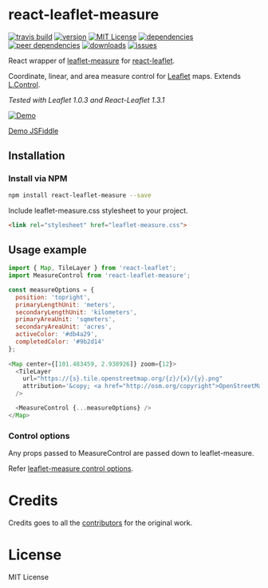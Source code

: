 # react-leaflet-measure

[![travis build](https://img.shields.io/travis/mhasbie/react-leaflet-measure.svg?style=plastic)](https://travis-ci.org/mhasbie/react-leaflet-measure)
[![version](https://img.shields.io/npm/v/react-leaflet-measure.svg?style=plastic)](http://npm.im/react-leaflet-measure)
[![MIT License](https://img.shields.io/npm/l/react-leaflet-measure.svg?style=plastic)](http://opensource.org/licenses/MIT)
[![dependencies](https://img.shields.io/david/mhasbie/react-leaflet-measure.svg?style=plastic)](https://david-dm.org/mhasbie/react-leaflet-measure)
[![peer dependencies](https://img.shields.io/david/peer/mhasbie/react-leaflet-measure.svg?style=plastic)](https://david-dm.org/mhasbie/react-leaflet-measure?type=peer)
[![downloads](https://img.shields.io/npm/dt/react-leaflet-measure.svg?style=plastic)](http://npm-stat.com/charts.html?package=react-leaflet-measure&from=2018-01-01)
[![issues](https://img.shields.io/github/issues/mhasbie/react-leaflet-measure.svg?style=plastic)](https://github.com/mhasbie/react-leaflet-measure/issues)

React wrapper of [leaflet-measure](https://github.com/ljagis/leaflet-measure)
for [react-leaflet](https://github.com/PaulLeCam/react-leaflet).

Coordinate, linear, and area measure control for [Leaflet](http://leafletjs.com) maps. Extends [L.Control](http://leafletjs.com/reference.html#control).

*Tested with Leaflet 1.0.3 and React-Leaflet 1.3.1*

[![Demo](http://ljagis.github.io/leaflet-measure/assets/leaflet-measure.png)](http://ljagis.github.io/leaflet-measure)

[Demo JSFiddle](https://jsfiddle.net/m_hasbie/sb20zL8w/)

## Installation

### Install via NPM

```bash
npm install react-leaflet-measure --save
```

Include leaflet-measure.css stylesheet to your project.

```html
<link rel="stylesheet" href="leaflet-measure.css">
```

## Usage example

```javascript
import { Map, TileLayer } from 'react-leaflet';
import MeasureControl from 'react-leaflet-measure';

const measureOptions = {
  position: 'topright',
  primaryLengthUnit: 'meters',
  secondaryLengthUnit: 'kilometers',
  primaryAreaUnit: 'sqmeters',
  secondaryAreaUnit: 'acres',
  activeColor: '#db4a29',
  completedColor: '#9b2d14'
};
		
<Map center={[101.483459, 2.938926]} zoom={12}>
  <TileLayer
    url="https://{s}.tile.openstreetmap.org/{z}/{x}/{y}.png"
    attribution='&copy; <a href="http://osm.org/copyright">OpenStreetMap</a> contributors'
  />

  <MeasureControl {...measureOptions} />
</Map>
```

### Control options

Any props passed to MeasureControl are passed down to leaflet-measure.

Refer [leaflet-measure control options](https://github.com/ljagis/leaflet-measure#control-options).


# Credits
Credits goes to all the [contributors](https://github.com/ljagis/leaflet-measure/graphs/contributors) for the original work.


# License

MIT License
